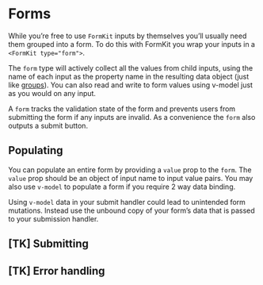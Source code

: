 # Forms

While you’re free to use `FormKit` inputs by themselves you’ll usually need them grouped into a form. To do this with FormKit you wrap your inputs in a `<FormKit type="form">`.

The `form` type will actively collect all the values from child inputs, using the name of each input as the property name in the resulting data object (just like [groups](/inputs/group)). You can also read and write to form values using v-model just as you would on any input.

A `form` tracks the validation state of the form and prevents users from submitting the form if any inputs are invalid. As a convenience the `form` also outputs a submit button.

<example
  name="Register example"
  file="/_content/examples/register/register"
  langs="vue">
</example>

## Populating

You can populate an entire form by providing a `value` prop to the `form`. The `value` prop should be an object of input name to input value pairs. You may also use `v-model` to populate a form if you require 2 way data binding.

<example
  name="Text example"
  file="/_content/examples/form-population/form-population"
  langs="vue">
</example>

<callout type="warning" label="Submitted data & v-model">
Using <code>v-model</code> data in your submit handler could lead to unintended form mutations. Instead use the unbound copy of your form’s data that is passed to your submission handler.
</callout>

## [TK] Submitting

## [TK] Error handling
